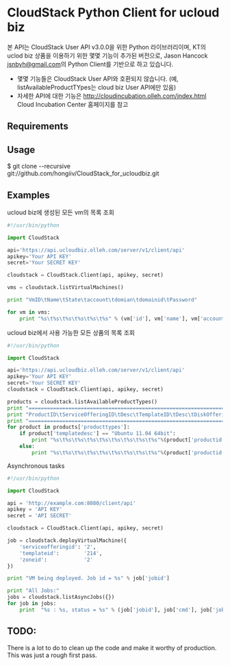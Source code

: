 # CloudStack Python Client for ucloud biz

본 API는 CloudStack User API v3.0.0을 위한 Python 라이브러리이며, KT의 uclod biz 상품을 이용하기 위한 몇몇 기능이 추가된 버전으로, Jason Hancock <jsnbyh@gmail.com>의 Python Client를 기반으로 하고 있습니다.

* 몇몇 기능들은 CloudStack User API와 호환되지 않습니다. (예, listAvailableProductTYpes는 cloud biz User API에만 있음)
* 자세한 API에 대한 기능은 http://cloudincubation.olleh.com/index.html Cloud Incubation Center 홈페이지를 참고

## Requirements

## Usage

$ git clone --recursive git://github.com/hongiiv/CloudStack_for_ucloudbiz.git

## Examples

ucloud biz에 생성된 모든 vm의 목록 조회

```python
#!/usr/bin/python

import CloudStack

api='https://api.ucloudbiz.olleh.com/server/v1/client/api'
apikey='Your API KEY'
secret='Your SECRET KEY'

cloudstack = CloudStack.Client(api, apikey, secret)

vms = cloudstack.listVirtualMachines()

print "VmID\tName\tState\taccount\tdomian\tdomainid\tPassword"

for vm in vms:
    print "%s\t%s\t%s\t%s\t%s\t%s" % (vm['id'], vm['name'], vm['account'], vm['domain'], vm['domainid'], vm['state'])

```

ucloud biz에서 사용 가능한 모든 상품의 목록 조회

```python
#!/usr/bin/python

import CloudStack

api='https://api.ucloudbiz.olleh.com/server/v1/client/api'
apikey='Your API KEY'
secret='Your SECRET KEY'
cloudstack = CloudStack.Client(api, apikey, secret)

products = cloudstack.listAvailableProductTypes()
print "============================================================================================================="
print "ProductID\tServiceOfferingID\tDesc\tTemplateID\tDesc\tDiskOfferingID\tDesc\tAvailable\tzoneid"
print "============================================================================================================="
for product in products['producttypes']:
    if product['templatedesc'] == "Ubuntu 11.04 64bit":
        print "%s\t%s\t%s\t%s\t%s\t%s\t%s\t%s\t%s"%(product['productid'],product['serviceofferingid'],product['serviceofferingdesc'],product['templateid'],product['templatedesc'],product['diskofferingid'],product['diskofferingdesc'],product['productstate'],product['zoneid'])
    else:
        print "%s\t%s\t%s\t%s\t%s\t%s\t%s\t%s\t%s"%(product['productid'],product['serviceofferingid'],product['serviceofferingdesc'],product['templateid'],product['templatedesc'],product['diskofferingid'],product['diskofferingdesc'],product['productstate'],product['zoneid'])

```

Asynchronous tasks

```python
#!/usr/bin/python

import CloudStack

api = 'http://example.com:8080/client/api'
apikey = 'API KEY'
secret = 'API SECRET'

cloudstack = CloudStack.Client(api, apikey, secret)

job = cloudstack.deployVirtualMachine({
    'serviceofferingid': '2',
    'templateid':        '214',
    'zoneid':            '2'
})

print "VM being deployed. Job id = %s" % job['jobid']

print "All Jobs:"
jobs = cloudstack.listAsyncJobs({})
for job in jobs:
    print  "%s : %s, status = %s" % (job['jobid'], job['cmd'], job['jobstatus'])

```

TODO:
-----
There is a lot to do to clean up the code and make it worthy of production. This
was just a rough first pass.
